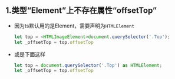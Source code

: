 ## 1.类型“Element”上不存在属性“offsetTop”

- 因为ts默认用的是Element，需要声明为`HTMLElement`

  ``` typescript
  let top = <HTMLImageElement>document.querySelector('.Top');
  let _offsetTop = top.offsetTop
  ```

- 或是下面这样

  ``` typescript
  let top = document.querySelector('.Top') as HTMLElement;
  let _offsetTop = top.offsetTop
  ```

  